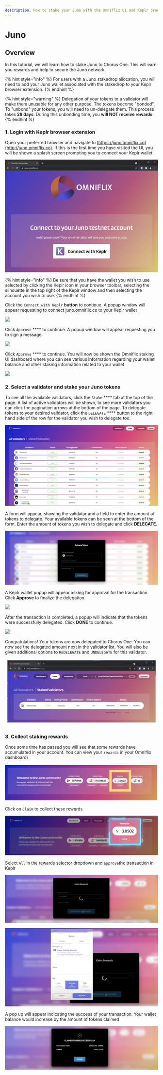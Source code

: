 ```yaml
---
description: How to stake your Juno with the Omniflix UI and Keplr browser extension
---
```


# Juno

## Overview

In this tutorial, we will learn how to stake Juno to Chorus One. This will earn you rewards and help to secure the Juno network.&#x20;

{% hint style="info" %}
For users with a Juno stakedrop allocation, you will need to add your Juno wallet associated with the stakedrop to your Keplr browser extension.&#x20;
{% endhint %}

{% hint style="warning" %}
Delegation of your tokens to a validator will make them unusable for any other purpose. The tokens become "bonded". To "unbond" your tokens, you will need to un-delegate them. This process takes **28 days**. During this unbonding time, you **will NOT receive rewards**.
{% endhint %}

### 1. Login with Keplr browser extension

Open your preferred browser and navigate to [https://juno.omniflix.co](http://juno.omniflix.co). If this is the first time you have visited the UI, you will be shown a splash screen prompting you to connect your Keplr wallet.

![](<../.gitbook/assets/image (66) (1) (1) (1) (1) (1) (1).png>)

{% hint style="info" %}
Be sure that you have the wallet you wish to use selected by clicking the Keplr icon in your browser toolbar, selecting the silhouette in the top right of the Keplr window and then selecting the account you wish to use.
{% endhint %}

Click the `Connect with Keplr` **button** to continue. A popup window will appear requesting to connect juno.omniflix.co  to your Keplr wallet

![](https://docs.junonetwork.io/\~/files/v0/b/gitbook-28427.appspot.com/o/assets%2F-MZiFiIZH5IkEYsWMUO4%2F-MkVn0RYw1FY2q2dODvP%2F-MkVw1A-hvryQy8jDizX%2Fimage.png?alt=media\&token=73b102d6-670f-4b4a-b677-7077a966e88c)

Click `Approve` **** to continue. A popup window will appear requesting you to sign a message.

![](https://docs.junonetwork.io/\~/files/v0/b/gitbook-28427.appspot.com/o/assets%2F-MZiFiIZH5IkEYsWMUO4%2F-MkVn0RYw1FY2q2dODvP%2F-MkVvM8cc88RJvdN8x8K%2Fimage.png?alt=media\&token=3474470b-87dc-4591-bc6e-6e7b522b3824)

Click `Approve` **** to continue. You will now be shown the Omniflix staking UI dashboard where you can see various information regarding your wallet balance and other staking information related to your wallet.

![](https://docs.junonetwork.io/\~/files/v0/b/gitbook-28427.appspot.com/o/assets%2F-MZiFiIZH5IkEYsWMUO4%2F-MkVn0RYw1FY2q2dODvP%2F-MkVwppeo5VkXM2mYlMM%2Fimage.png?alt=media\&token=7a41a0b5-8b4f-4dd5-a3fe-228dc5d21ae0)

### 2. Select a validator and stake your Juno tokens <a href="#select-a-validator-and-stake-your-juno-tokens" id="select-a-validator-and-stake-your-juno-tokens"></a>

To see all the available validators, click the `Stake` **** tab at the top of the page. A list of active validators will be shown, to see more validators you can click the pagination arrows at the bottom of the page. To delegate tokens to your desired validator, click the `DELEGATE` **** button to the right hand side of the row for the validator you wish to delegate too.

![](<../.gitbook/assets/image (67) (1) (1) (1) (1).png>)

A form will appear, showing the validator and a field to enter the amount of tokens to delegate. Your available tokens can be seen at the bottom of the form. Enter the amount of tokens you wish to delegate and click **DELEGATE**.

![](<../.gitbook/assets/image (62) (1) (1) (1) (1) (1) (1).png>)

A Keplr wallet popup will appear asking for approval for the transaction. Click **Approve** to finalize the delegation.

![](https://docs.junonetwork.io/\~/files/v0/b/gitbook-28427.appspot.com/o/assets%2F-MZiFiIZH5IkEYsWMUO4%2F-MkVn0RYw1FY2q2dODvP%2F-MkW-NhwKTmjslhTP6bx%2Fimage.png?alt=media\&token=6ef49ee1-0b49-482f-81b8-aec852a953a6)

After the transaction is completed, a popup will indicate that the tokens were successfully delegated. Click **DONE** to continue.

![](https://docs.junonetwork.io/\~/files/v0/b/gitbook-28427.appspot.com/o/assets%2F-MZiFiIZH5IkEYsWMUO4%2F-MkVn0RYw1FY2q2dODvP%2F-MkW1RNCOzdXqD\_PC2AL%2Fimage.png?alt=media\&token=1482f462-bbed-4eef-a985-8cd795bfb372)

Congratulations! Your tokens are now delegated to Chorus One. You can now see the delegated amount next in the validator list. You will also be given additional options to `REDELEGATE` and `UNDELEGATE` for this validator.

![](<../.gitbook/assets/image (53) (1) (1) (1) (1) (1).png>)

### 3. Collect staking rewards <a href="#collect-staking-rewards" id="collect-staking-rewards"></a>

Once some time has passed you will see that some rewards have accumulated in your account. You can view your `rewards` in your Omniflix dashboard\


![](<../.gitbook/assets/image (63) (1) (1) (1) (1) (1).png>)

Click on `Claim` to collect these rewards

![](<../.gitbook/assets/image (64) (1) (1) (1) (1).png>)

Select `All` in the rewards selector dropdown and `approve`the transaction in Keplr&#x20;

![](<../.gitbook/assets/image (65) (1) (1) (1) (1) (1).png>)

&#x20;

![](<../.gitbook/assets/image (68) (1) (1) (1) (1) (1).png>)

A pop up will appear indicating the success of your transaction. Your wallet balance would increase by the amount of tokens claimed

![](<../.gitbook/assets/image (52) (1) (1) (1) (1).png>)
